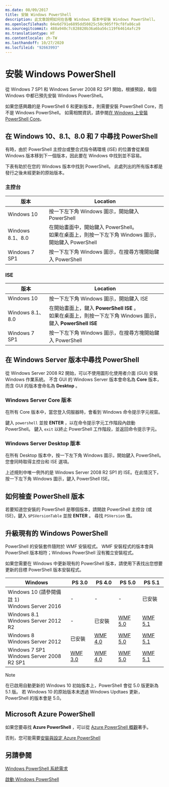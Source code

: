 ```yaml
---
ms.date: 08/09/2017
title: 安裝 Windows PowerShell
description: 此文章說明如何在各種 Windows 版本中安裝 Windows PowerShell。
ms.openlocfilehash: 04e6d791e6895dd50825c58c905ff9cf8fa86ca8
ms.sourcegitcommit: 488a940c7c828820b36a6ba56c119f64614afc29
ms.translationtype: HT
ms.contentlocale: zh-TW
ms.lasthandoff: 10/27/2020
ms.locfileid: "92663993"
---
```

# <a name="installing-windows-powershell"></a>安裝 Windows PowerShell

從 Windows 7 SP1 和 Windows Server 2008 R2 SP1 開始，根據預設，每個 Windows 中都已預先安裝 Windows PowerShell。

如果您感興趣的是 PowerShell 6 和更新版本，則需要安裝 PowerShell Core，而不是 Windows PowerShell。 如需相關資訊，請參閱[在 Windows 上安裝 PowerShell Core](../../install/Installing-PowerShell-Core-on-Windows.md)。

## <a name="finding-powershell-in-windows-10-81-80-and-7"></a>在 Windows 10、8.1、8.0 和 7 中尋找 PowerShell

有時，由於 PowerShell 主控台或整合式指令碼環境 (ISE) 的位置會從某個 Windows 版本移到下一個版本，因此要在 Windows 中找到並不容易。

下表有助於在您的 Windows 版本中找到 PowerShell。 此處列出的所有版本都是發行之後未經更新的原始版本。

### <a name="for-console"></a>主控台

|     版本      |                                                            Location                                                            |
| ---------------- | ------------------------------------------------------------------------------------------------------------------------------ |
| Windows 10       | 按一下左下角 Windows 圖示，開始鍵入 PowerShell                                                                  |
| Windows 8.1、8.0 | 在開始畫面中，開始鍵入 PowerShell。<br/>如果在桌面上，則按一下左下角 Windows 圖示，開始鍵入 PowerShell |
| Windows 7 SP1    | 按一下左下角 Windows 圖示，在搜尋方塊開始鍵入 PowerShell                                                |

### <a name="for-ise"></a>ISE

|     版本      |                                                            Location                                                            |
| ---------------- | ------------------------------------------------------------------------------------------------------------------------------ |
| Windows 10       | 按一下左下角 Windows 圖示，開始鍵入 ISE                                                                         |
| Windows 8.1、8.0 | 在開始畫面上，鍵入 **PowerShell ISE** 。<br/>如果在桌面上，則按一下左下角 Windows 圖示，鍵入 **PowerShell ISE** |
| Windows 7 SP1    | 按一下左下角 Windows 圖示，在搜尋方塊開始鍵入 PowerShell                                                |

## <a name="finding-powershell-in-windows-server-versions"></a>在 Windows Server 版本中尋找 PowerShell

從 Windows Server 2008 R2 開始，可以不使用圖形化使用者介面 (GUI) 安裝 Windows 作業系統。 不含 GUI 的 Windows Server 版本會命名為 **Core** 版本，而含 GUI 的版本會命名為 **Desktop** 。

### <a name="windows-server-core-editions"></a>Windows Server Core 版本

在所有 Core 版本中，當您登入伺服器時，會看到 Windows 命令提示字元視窗。

鍵入 `powershell` 並按 **ENTER** ，以在命令提示字元工作階段內啟動 PowerShell。 鍵入 `exit` 以終止 PowerShell 工作階段，並返回命令提示字元。

### <a name="windows-server-desktop-editions"></a>Windows Server Desktop 版本

在所有 Desktop 版本中，按一下左下角 Windows 圖示，開始鍵入 PowerShell。 您會同時取得主控台和 ISE 選項。

上述規則中唯一例外的是 Windows Server 2008 R2 SP1 的 ISE。在此情況下，按一下左下角 Windows 圖示，鍵入 PowerShell ISE。

## <a name="how-to-check-the-version-of-powershell"></a>如何檢查 PowerShell 版本

若要知道您安裝的 PowerShell 是哪個版本，請開啟 PowerShell 主控台 (或 ISE)，鍵入 `$PSVersionTable` 並按 **ENTER** 。 尋找 `PSVersion` 值。

## <a name="upgrading-existing-windows-powershell"></a>升級現有的 Windows PowerShell

PowerShell 的安裝套件隨附於 WMF 安裝程式。 WMF 安裝程式的版本會與 PowerShell 版本相符；Windows PowerShell 沒有獨立安裝程式。

如果您需要在 Windows 中更新現有的 PowerShell 版本，請使用下表找出您想要更新的目標 PowerShell 版本安裝程式。

|                    Windows                     |                                  PS 3.0                                   |                                  PS 4.0                                   |                                  PS 5.0                                   |                                  PS 5.1                                   |
| ---------------------------------------------- | ------------------------------------------------------------------------- | ------------------------------------------------------------------------- | ------------------------------------------------------------------------- | ------------------------------------------------------------------------- |
| Windows 10 (請參閱備註 1)<br/>Windows Server 2016 | -                                                                         | -                                                                         | -                                                                         | 已安裝                                                                 |
| Windows 8.1<br/>Windows Server 2012 R2         | -                                                                         | 已安裝                                                                 | [WMF 5.0](https://www.microsoft.com/download/details.aspx?id=50395) | [WMF 5.1](https://www.microsoft.com/download/details.aspx?id=54616) |
| Windows 8<br/>Windows Server 2012              | 已安裝                                                                 | [WMF 4.0](https://www.microsoft.com/download/details.aspx?id=40855) | [WMF 5.0](https://www.microsoft.com/download/details.aspx?id=50395) | [WMF 5.1](https://www.microsoft.com/download/details.aspx?id=54616) |
| Windows 7 SP1<br/>Windows Server 2008 R2 SP1   | [WMF 3.0](https://www.microsoft.com/download/details.aspx?id=34595) | [WMF 4.0](https://www.microsoft.com/download/details.aspx?id=40855) | [WMF 5.0](https://www.microsoft.com/download/details.aspx?id=50395) | [WMF 5.1](https://www.microsoft.com/download/details.aspx?id=54616) |

> [!NOTE]
> 在已啟用自動更新的 Windows 10 初始版本上，PowerShell 會從 5.0 版更新為 5.1 版。 若 Windows 10 的原始版本未透過 Windows Updtaes 更新，PowerShell 的版本會是 5.0。

## <a name="need-azure-powershell"></a>Microsoft Azure PowerShell

如果您要尋找 **Azure PowerShell** ，可以從 [Azure PowerShell 概觀](/powershell/azure/overview)著手。

否則，您可能需要[安裝與設定 Azure PowerShell](/powershell/azure/install-az-ps)

## <a name="see-also"></a>另請參閱

[Windows PowerShell 系統需求](Windows-PowerShell-System-Requirements.md)

[啟動 Windows PowerShell](../Starting-Windows-PowerShell.md)
